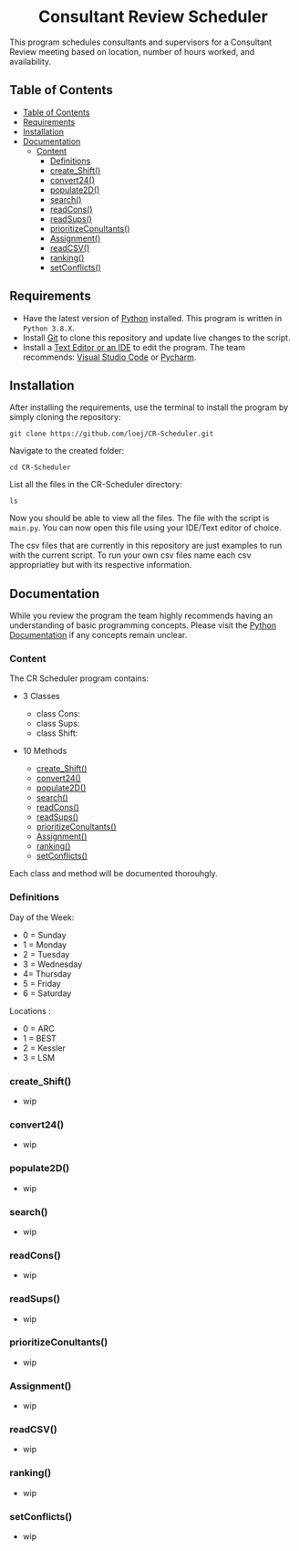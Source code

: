<h1 align="center">Consultant Review Scheduler </h1>

This program schedules consultants and supervisors for a Consultant Review meeting based on location, number of hours worked, and availability.

## Table of Contents

- [Table of Contents](#table-of-contents)
- [Requirements](#requirements)
- [Installation](#installation)
- [Documentation](#documentation)
  - [Content](#content)
    - [Definitions](#definitions)
    - [create_Shift()](#create_shift)
    - [convert24()](#convert24)
    - [populate2D()](#populate2d)
    - [search()](#search)
    - [readCons()](#readcons)
    - [readSups()](#readsups)
    - [prioritizeConultants()](#prioritizeconultants)
    - [Assignment()](#assignment)
    - [readCSV()](#readcsv)
    - [ranking()](#ranking)
    - [setConflicts()](#setconflicts)

## Requirements

- Have the latest version of [Python](https://www.python.org/downloads/) installed. This program is written in `Python 3.8.X`.
- Install [Git](https://git-scm.com/) to clone this repository and update live changes to the script.
- Install a [Text Editor or an IDE](https://www.fullstackpython.com/text-editors-ides.html) to edit the program. The team recommends: [Visual Studio Code](https://code.visualstudio.com/) or [Pycharm](https://www.jetbrains.com/pycharm/).

## Installation

After installing the requirements, use the terminal to install the program by simply cloning the repository:

```
git clone https://github.com/loej/CR-Scheduler.git
```

Navigate to the created folder:

```
cd CR-Scheduler
```

List all the files in the CR-Scheduler directory:

```
ls
```

Now you should be able to view all the files. The file with the script is `main.py`. You can now open this file using your IDE/Text editor of choice.

The csv files that are currently in this repository are just examples to run with the current script. To run your own csv files name each csv appropriatley but with its respective information.

## Documentation

While you review the program the team highly recommends having an understanding of basic programming concepts. Please visit the [Python Documentation](https://docs.python.org/3/) if any concepts remain unclear.

### Content

The CR Scheduler program contains:

- 3 Classes

  - class Cons:
  - class Sups:
  - class Shift:

- 10 Methods

  - [create_Shift()](#create_shift)
  - [convert24()](#convert24)
  - [populate2D()](#populate2d)
  - [search()](#search)
  - [readCons()](#readcons)
  - [readSups()](#readsups)
  - [prioritizeConultants()](#prioritizeconultants)
  - [Assignment()](#assignment)
  - [ranking()](#ranking)
  - [setConflicts()](#setconflicts)

Each class and method will be documented thorouhgly.

### Definitions

Day of the Week:

- 0 = Sunday
- 1 = Monday
- 2 = Tuesday
- 3 = Wednesday
- 4= Thursday
- 5 = Friday
- 6 = Saturday

Locations :

- 0 = ARC
- 1 = BEST
- 2 = Kessler
- 3 = LSM

### create_Shift()

- wip

### convert24()

- wip

### populate2D()

- wip

### search()

- wip

### readCons()

- wip

### readSups()

- wip

### prioritizeConultants()

- wip

### Assignment()

- wip

### readCSV()

- wip

### ranking()

- wip

### setConflicts()

- wip
